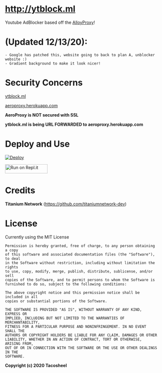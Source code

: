 # http://ytblock.ml
Youtube AdBlocker based off the [AlloyProxy](https://github.com/titaniumnetwork-dev/alloyproxy)!

# (Updated 12/13/20):
```
- Google has patched this, website going to back to plan A, unblocker website :)
- Gradient background to make it look nicer!
```
# Security Concerns
[ytblock.ml](https://www.virustotal.com/gui/url/5316873676344e048a43bda51f4b838eef6873cb2118e8896f397d53847cab79/detection)

[aeroproxy.herokuapp.com](https://www.virustotal.com/gui/url/c7d4454ea60de59889572a916e569a988e8ab4b1f19937ddf16177769e9e7238/detection)

**AeroProxy is NOT secured with SSL**

**ytblock.ml is being URL FORWARDED to aeroproxy.herokuapp.com**

# Deploy and Use
[![Deploy](https://www.herokucdn.com/deploy/button.svg)](https://heroku.com/deploy?template=https://github.com/titaniumnetwork-dev/alloyproxy.org)

<a href="https://repl.it/github/titaniumnetwork-dev/alloyproxy.org" title="Run on Repl.it"><img alt="Run on Repl.it" src="https://repl.it/badge/github/titaniumnetwork-dev/alloyproxy" width="140" height="30"><img></a>

# Credits
**Titanium Network** (https://github.com/titaniumnetwork-dev)

# License
Currently using the MIT License

```
Permission is hereby granted, free of charge, to any person obtaining a copy
of this software and associated documentation files (the "Software"), to deal
in the Software without restriction, including without limitation the rights
to use, copy, modify, merge, publish, distribute, sublicense, and/or sell
copies of the Software, and to permit persons to whom the Software is
furnished to do so, subject to the following conditions:

The above copyright notice and this permission notice shall be included in all
copies or substantial portions of the Software.

THE SOFTWARE IS PROVIDED "AS IS", WITHOUT WARRANTY OF ANY KIND, EXPRESS OR
IMPLIED, INCLUDING BUT NOT LIMITED TO THE WARRANTIES OF MERCHANTABILITY,
FITNESS FOR A PARTICULAR PURPOSE AND NONINFRINGEMENT. IN NO EVENT SHALL THE
AUTHORS OR COPYRIGHT HOLDERS BE LIABLE FOR ANY CLAIM, DAMAGES OR OTHER
LIABILITY, WHETHER IN AN ACTION OF CONTRACT, TORT OR OTHERWISE, ARISING FROM,
OUT OF OR IN CONNECTION WITH THE SOFTWARE OR THE USE OR OTHER DEALINGS IN THE
SOFTWARE.
```
**Copyright (c) 2020 Tacosheel**
